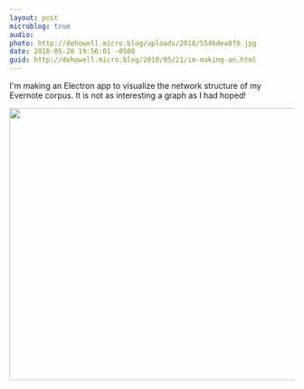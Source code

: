```yaml
---
layout: post
microblog: true
audio: 
photo: http://dehowell.micro.blog/uploads/2018/5546dea8f0.jpg
date: 2018-05-20 19:56:01 -0500
guid: http://dehowell.micro.blog/2018/05/21/im-making-an.html
---
```

I'm making an Electron app to visualize the network structure of my Evernote corpus. It is not as interesting a graph as I had hoped!

<img src="http://dehowell.micro.blog/uploads/2018/5546dea8f0.jpg" width="600" height="480" />
